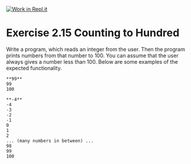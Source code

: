 [![Work in Repl.it](https://classroom.github.com/assets/work-in-replit-14baed9a392b3a25080506f3b7b6d57f295ec2978f6f33ec97e36a161684cbe9.svg)](https://classroom.github.com/online_ide?assignment_repo_id=4632967&assignment_repo_type=AssignmentRepo)
# Exercise 2.15 Counting to Hundred

Write a program, which reads an integer from the user. Then the program prints numbers from that number to 100. You can assume that the user always gives a number less than 100. Below are some examples of the expected functionality.

```plaintext
**99**
99
100
```

```plaintext
**-4**
-4
-3
-2
-1
0
1
2
... (many numbers in between) ...
98
99
100
```
